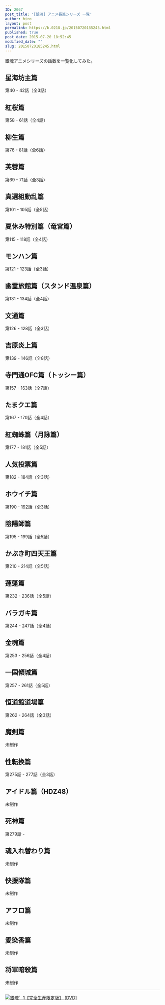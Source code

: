 ```yaml
---
ID: 2067
post_title: '[銀魂] アニメ長篇シリーズ 一覧'
author: hiro
layout: post
permalink: https://b.0218.jp/20150720185245.html
published: true
post_date: 2015-07-20 18:52:45
modified_date: ""
slug: 20150720185245.html
---
```

銀魂アニメシリーズの話数を一覧化してみた。
<!--more-->
<h2>星海坊主篇</h2>
第40 - 42話（全3話）

<h2>紅桜篇</h2>
第58 - 61話（全4話）
 
<h2>柳生篇</h2>
第76 - 81話（全6話） 
 
<h2>芙蓉篇</h2>
第69 - 71話（全3話） 

<h2>真選組動乱篇</h2>
第101 - 105話（全5話）

<h2>夏休み特別篇（竜宮篇）</h2>
第115 - 118話（全4話）

<h2>モンハン篇</h2>
第121 - 123話（全3話）

<h2>幽霊旅館篇（スタンド温泉篇）</h2>
第131 - 134話（全4話）

<h2>文通篇</h2>
第126 - 128話（全3話）

<h2>吉原炎上篇</h2>
第139 - 146話（全8話）

<h2>寺門通OFC篇（トッシー篇）</h2>
第157 - 163話（全7話）

<h2>たまクエ篇</h2>
第167 - 170話（全4話）

<h2>紅蜘蛛篇（月詠篇）</h2>
第177 - 181話（全5話）

<h2>人気投票篇</h2>
第182 - 184話（全3話）

<h2>ホウイチ篇</h2>
第190 - 192話（全3話）

<h2>陰陽師篇</h2>
第195 - 199話（全5話）

<h2>かぶき町四天王篇</h2>
第210 - 214話（全5話）

<h2>蓮蓬篇</h2>
第232 - 236話（全5話）

<h2>バラガキ篇</h2>
第244 - 247話（全4話）

<h2>金魂篇</h2>
第253 - 256話（全4話）

<h2>一国傾城篇</h2>
第257 - 261話（全5話）

<h2>恒道館道場篇</h2>
第262 - 264話（全3話）

<h2>魔剣篇</h2>
未制作
 
<h2>性転換篇</h2>
第275話 - 277話（全3話）
 
<h2>アイドル篇（HDZ48）</h2>
未制作
 
<h2>死神篇</h2>
第279話 - 
 
<h2>魂入れ替わり篇</h2>
未制作

<h2>快援隊篇</h2>
未制作

<h2>アフロ篇</h2>
未制作

<h2>愛染香篇</h2>
未制作

<h2>将軍暗殺篇</h2>
未制作

<hr>
<a href="http://www.amazon.co.jp/exec/obidos/ASIN/B00W04SM1S/chafuso-22/ref=nosim/" name="amazletlink" target="_blank"><img src="https://images-na.ssl-images-amazon.com/images/I/51FTdOOsAqL.jpg" alt="銀魂゜1【完全生産限定版】 [DVD]" style="border: none;" /></a>